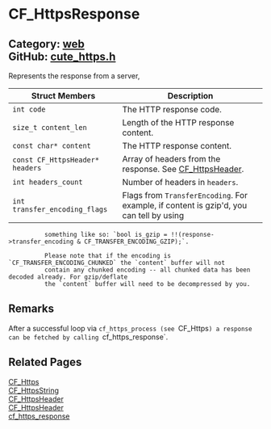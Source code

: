 # CF_HttpsResponse

Category: [web](https://github.com/RandyGaul/cute_framework/blob/master/docs/api_reference?id=web)  
GitHub: [cute_https.h](https://github.com/RandyGaul/cute_framework/blob/master/include/cute_https.h)  
---

Represents the response from a server,

Struct Members | Description
--- | ---
`int code` | The HTTP response code.
`size_t content_len` | Length of the HTTP response content.
`const char* content` | The HTTP response content.
`const CF_HttpsHeader* headers` | Array of headers from the response. See [CF_HttpsHeader](https://github.com/RandyGaul/cute_framework/blob/master/docs/web/cf_httpsheader.md).
`int headers_count` | Number of headers in `headers`.
`int transfer_encoding_flags` | Flags from `TransferEncoding`. For example, if content is gzip'd, you can tell by using
	          something like so: `bool is_gzip = !!(response->transfer_encoding & CF_TRANSFER_ENCODING_GZIP);`.
	          
	          Please note that if the encoding is `CF_TRANSFER_ENCODING_CHUNKED` the `content` buffer will not
	          contain any chunked encoding -- all chunked data has been decoded already. For gzip/deflate
	          the `content` buffer will need to be decompressed by you.

## Remarks

After a successful loop via `cf_https_process (see `CF_Https`) a response can be fetched by calling `cf_https_response`.

## Related Pages

[CF_Https](https://github.com/RandyGaul/cute_framework/blob/master/docs/web/cf_https.md)  
[CF_HttpsString](https://github.com/RandyGaul/cute_framework/blob/master/docs/web/cf_httpsstring.md)  
[CF_HttpsHeader](https://github.com/RandyGaul/cute_framework/blob/master/docs/web/cf_httpsheader.md)  
[CF_HttpsHeader](https://github.com/RandyGaul/cute_framework/blob/master/docs/web/cf_httpsheader.md)  
[cf_https_response](https://github.com/RandyGaul/cute_framework/blob/master/docs/web/cf_https_response.md)  
